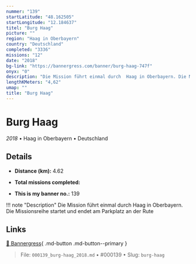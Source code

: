 ```yaml
---
nummer: "139"
startLatitude: "48.162505"
startLongitude: "12.184637"
titel: "Burg Haag"
picture: ""
region: "Haag in Oberbayern"
country: "Deutschland"
completed: "3336"
missions: "12"
date: "2018"
bg-link: "https://bannergress.com/banner/burg-haag-747f"
onyx: "0"
description: "Die Mission führt einmal durch  Haag in Oberbayern. Die Missionsreihe startet und endet am Parkplatz an der Rute"
lengthKMeters: "4,62"
umap: ""
title: "Burg Haag"
---
```

# Burg Haag

*2018* • Haag in Oberbayern • Deutschland



## Details
- **Distance (km):** 4.62

- **Total missions completed:** 
- **This is my banner no.:** 139


!!! note "Description"
    Die Mission führt einmal durch  Haag in Oberbayern. Die Missionsreihe startet und endet am Parkplatz an der Rute



## Links
[🔗 Bannergress](https://bannergress.com/banner/burg-haag-747f){ .md-button .md-button--primary }



> File: `000139_burg-haag_2018.md` • #000139 • Slug: `burg-haag`
